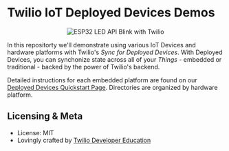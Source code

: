 # Twilio IoT Deployed Devices Demos

<p align="center">
  <img alt="ESP32 LED API Blink with Twilio" src="https://s3.amazonaws.com/com.twilio.prod.twilio-docs/images/esp32_blinky.width-800.gif"></img>
</p>

In this repositorty we'll demonstrate using various IoT Devices and hardware platforms with Twilio's _Sync for Deployed Devices_. With Deployed Devices, you can synchonize state across all of your _Things_ - embedded or traditional - backed by the power of Twilio's backend.

Detailed instructions for each embedded platform are found on our [Deployed Devices Quickstart Page](https://www.twilio.com/docs/quickstart/deployed-devices). Directories are organized by hardware platform.

## Licensing & Meta

* License: MIT
* Lovingly crafted by [Twilio Developer Education](https://www.twilio.com/docs)

